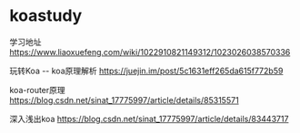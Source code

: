 # koastudy

学习地址
https://www.liaoxuefeng.com/wiki/1022910821149312/1023026038570336

玩转Koa -- koa原理解析
https://juejin.im/post/5c1631eff265da615f772b59

koa-router原理
https://blog.csdn.net/sinat_17775997/article/details/85315571

深入浅出koa
https://blog.csdn.net/sinat_17775997/article/details/83443717